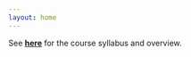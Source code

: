```yaml
---
layout: home
---
```

See [**here**](https://github.com/bcolabcourses/ISIspr2024/blob/main/static_files/ISI%20Syllabus.pdf) for the course syllabus and overview.
